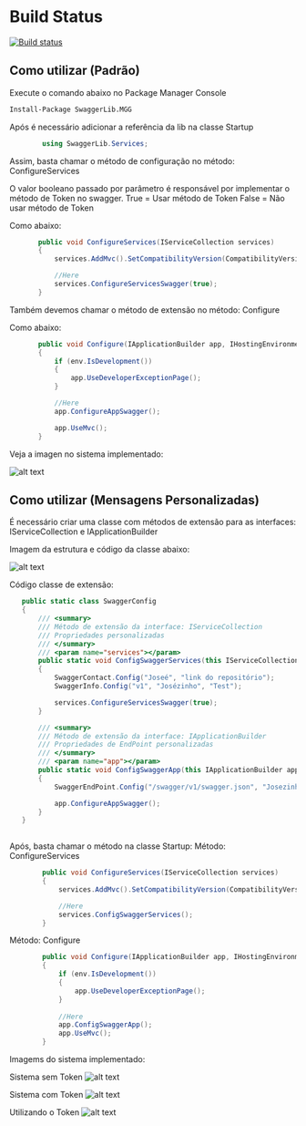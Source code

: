 # Build Status

[![Build status](https://ci.appveyor.com/api/projects/status/688fr0frotwxft7g/branch/master?svg=true)](https://ci.appveyor.com/project/mateusggeracino/swaggerlib/branch/master)


## Como utilizar (Padrão)

Execute o comando abaixo no Package Manager Console
```bash
Install-Package SwaggerLib.MGG
```

Após é necessário adicionar a referência da lib na classe Startup

```csharp
        using SwaggerLib.Services;
```

Assim, basta chamar o método de configuração no método: ConfigureServices

O valor booleano passado por parâmetro é responsável por implementar o método de Token no swagger.
True = Usar método de Token
False = Não usar método de Token

Como abaixo:
 ```csharp
        public void ConfigureServices(IServiceCollection services)
        {
            services.AddMvc().SetCompatibilityVersion(CompatibilityVersion.Version_2_2);

            //Here
            services.ConfigureServicesSwagger(true);
        }
```

Também devemos chamar o método de extensão no método: Configure

Como abaixo:
 ```csharp
        public void Configure(IApplicationBuilder app, IHostingEnvironment env)
        {
            if (env.IsDevelopment())
            {
                app.UseDeveloperExceptionPage();
            }

            //Here
            app.ConfigureAppSwagger();

            app.UseMvc();
        }
```

Veja a imagen no sistema implementado:

![alt text](https://i.ibb.co/9V12TQS/sistema-implementado-sem-token-padrao.png)



## Como utilizar (Mensagens Personalizadas)
É necessário criar uma classe com métodos de extensão para as interfaces: IServiceCollection e IApplicationBuilder

Imagem da estrutura e código da classe abaixo:

![alt text](https://i.ibb.co/jLydCCW/estrutura.png)

Código classe de extensão:

 ```csharp
    public static class SwaggerConfig
    {
        /// <summary>
        /// Método de extensão da interface: IServiceCollection
        /// Propriedades personalizadas 
        /// </summary>
        /// <param name="services"></param>
        public static void ConfigSwaggerServices(this IServiceCollection services)
        {
            SwaggerContact.Config("Joseé", "link do repositório");
            SwaggerInfo.Config("v1", "Josézinho", "Test");

            services.ConfigureServicesSwagger(true);
        }

        /// <summary>
        /// Método de extensão da interface: IApplicationBuilder
        /// Propriedades de EndPoint personalizadas
        /// </summary>
        /// <param name="app"></param>
        public static void ConfigSwaggerApp(this IApplicationBuilder app)
        {
            SwaggerEndPoint.Config("/swagger/v1/swagger.json", "Josezinho");

            app.ConfigureAppSwagger();
        }
    }
   
```

Após, basta chamar o método na classe Startup:
Método: ConfigureServices
```csharp
        public void ConfigureServices(IServiceCollection services)
        {
            services.AddMvc().SetCompatibilityVersion(CompatibilityVersion.Version_2_2);

            //Here
            services.ConfigSwaggerServices();
        }
```  
      
Método: Configure

```csharp
        public void Configure(IApplicationBuilder app, IHostingEnvironment env)
        {
            if (env.IsDevelopment())
            {
                app.UseDeveloperExceptionPage();
            }
            
            //Here
            app.ConfigSwaggerApp();
            app.UseMvc();
        }
```
    
Imagems do sistema implementado:

Sistema sem Token
![alt text](https://i.ibb.co/8KL7h8F/sistema-implementado-sem-token.png)

Sistema com Token
![alt text](https://i.ibb.co/f1wZSss/sistema-implementado.png)

Utilizando o Token
![alt text](https://i.ibb.co/SmnyYXp/sistema-implementado-token.png)

